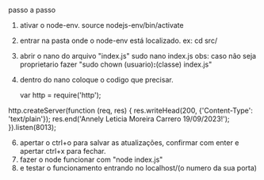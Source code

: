 passo a passo
1) ativar o node-env.
    source nodejs-env/bin/activate
3) entrar na pasta onde o node-env está localizado.
    ex: cd src/
4) abrir o nano do arquivo "index.js"
    sudo nano index.js
obs: caso não seja proprietario fazer "sudo chown (usuario)__:__(classe) index.js"
5) dentro do nano coloque o codigo que precisar.
   
   var http = require('http');

http.createServer(function (req, res) {
  res.writeHead(200, {'Content-Type': 'text/plain'});
  res.end('Annely Leticia Moreira Carrero 19/09/2023!');
}).listen(8013);

6) apertar o ctrl+o para salvar as atualizações, confirmar com enter e apertar ctrl+x para fechar.
7) fazer o node funcionar com "node index.js"
8) e testar o funcionamento entrando no localhost/(o numero da sua porta)

 
